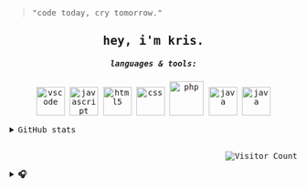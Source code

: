 <samp>

> "code today, cry tomorrow."
  
<div align="center">

<h2 align="center">hey, i'm kris.</h2>

<h5>languages & tools:</h5>

<p align="center">
<img alt="vscode" src="https://media.giphy.com/media/IdyAQJVN2kVPNUrojM/giphy.gif" width="50" title="vscode">
<img alt="javascript" src="https://media3.giphy.com/media/ln7z2eWriiQAllfVcn/200w.webp" width="50" title="javascript">
<img alt="html5" src="https://media.giphy.com/media/XAxylRMCdpbEWUAvr8/giphy.gif" width="50" title="html">
<img alt="css" src="https://media.giphy.com/media/fsEaZldNC8A1PJ3mwp/giphy.gif" width="50" title="css">
<img alt="php" src="https://ftp.ntu.edu.tw/php/images/logos/new-php-logo.svg" width="60" title="php">
<img alt="java" src="https://cdn-icons-png.flaticon.com/512/226/226777.png" width="50" title="java">
<img alt="java" src="https://cdn.icon-icons.com/icons2/1381/PNG/512/mysqlworkbench_93532.png" width="50" title="java">
</p>
<div align="left" padding-right="">
  
<details>
<summary>GitHub stats</summary>
<p align="center">
<a href="https://github.com/krschan"><img src="https://github-readme-stats.vercel.app/api?username=krschan&hide_border=true&theme=date_night&show_icons=true" alt="krschan's github stats"></a>
</p>
</details>

</div><br>
<p align="right"><img src="https://profile-counter.glitch.me/krschan/count.svg" alt="Visitor Count"/>  </p>
</div>

<details>
<summary><b>🎧</b></summary><br><br>

<div align="center">
  
[![spotify-github-profile](https://spotify-github-profile.kittinanx.com/api/view?uid=draigonmaster1&cover_image=false&theme=default&show_offline=false&background_color=121212&interchange=false)](https://github.com/kittinan/spotify-github-profile)
</div>


</details>
</samp>


<!--
**krschan/krschan** is a ✨ _special_ ✨ repository because its `README.md` (this file) appears on your GitHub profile.

Here are some ideas to get you started:

- 🔭 I'm currently working on ...
- 🌱 I'm currently learning ...
- 👯 I'm looking to collaborate on ...
- 🤔 I'm looking for help with ...
- 💬 Ask me about ...
- 📫 How to reach me: ...
- 😄 Pronouns: ...
- ⚡ Fun fact: ...
-->
